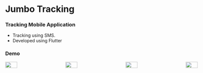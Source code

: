 # Jumbo Tracking 
### Tracking Mobile Application 
- Tracking using SMS.
- Developed using Flutter

### Demo
<div style='display:flex;justified-content:between; width:100vw;'>
  <img src="https://igowthaman.github.io/img/jumbotracking/1.jpg" width="20%">
  <img src="https://igowthaman.github.io/img/jumbotracking/2.jpg" width="20%">
  <img src="https://igowthaman.github.io/img/jumbotracking/3.jpg" width="20%">
  <img src="https://igowthaman.github.io/img/jumbotracking/4.jpg" width="20%">
<div>